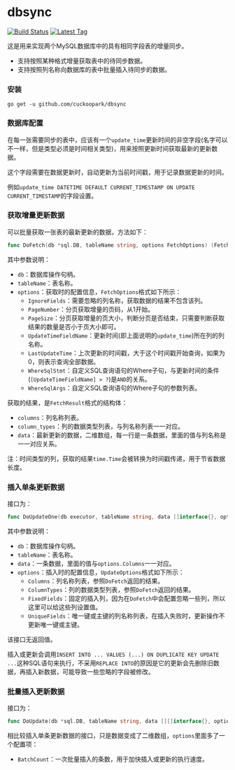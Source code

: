# dbsync

[![Build Status](https://travis-ci.org/cuckoopark/dbsync.svg?branch=master)](https://travis-ci.org/cuckoopark/dbsync)
[![Latest Tag](https://img.shields.io/github/tag/cuckoopark/dbsync.svg)](https://github.com/cuckoopark/dbsync/releases/latest)

这是用来实现两个MySQL数据库中的具有相同字段表的增量同步。

* 支持按照某种格式增量获取表中的待同步数据。
* 支持按照列名称向数据库的表中批量插入待同步的数据。

### 安装

```shell
go get -u github.com/cuckoopark/dbsync
```

### 数据库配置

在每一张需要同步的表中，应该有一个`update_time`更新时间的非空字段(名字可以不一样，但是类型必须是时间相关类型)，用来按照更新时间获取最新的更新数据。

这个字段需要在数据更新时，自动更新为当前时间戳，用于记录数据更新的时间。

例如`update_time DATETIME DEFAULT CURRENT_TIMESTAMP ON UPDATE CURRENT_TIMESTAMP`的字段设置。

### 获取增量更新数据

可以批量获取一张表的最新更新的数据，方法如下：

```go
func DoFetch(db *sql.DB, tableName string, options FetchOptions) (FetchResult, error)
```

其中参数说明：

* `db`：数据库操作句柄。
* `tableName`：表名称。
* `options`：获取时的配置信息，`FetchOptions`格式如下所示：
  - `IgnoreFields`：需要忽略的列名称，获取数据的结果不包含该列。
  - `PageNumber`：分页获取增量的页码，从1开始。
  - `PageSize`：分页获取增量的页大小，判断分页是否结束，只需要判断获取结果的数量是否小于页大小即可。
  - `UpdateTimeFieldName`：更新时间(即上面说明的`update_time`)所在列的列名称。
  - `LastUpdateTime`：上次更新的时间戳，大于这个时间戳开始查询，如果为0，则表示查询全部数据。
  - `WhereSqlStmt`：自定义SQL查询语句的Where子句，与更新时间的条件(`[UpdateTimeFieldName] > ?`)是`AND`的关系。
  - `WhereSqlArgs`：自定义SQL查询语句的Where子句的参数列表。

获取的结果，是`FetchResult`格式的结构体：

* `columns`：列名称列表。
* `column_types`：列的数据类型列表，与列名称列表一一对应。
* `data`：最新更新的数据，二维数组，每一行是一条数据，里面的值与列名称是一一对应关系。

注：时间类型的列，获取的结果`time.Time`会被转换为时间戳传递，用于节省数据长度。

### 插入单条更新数据

接口为：

```go
func DoUpdateOne(db executor, tableName string, data []interface{}, options UpdateOptions) error
```

其中参数说明：

* `db`：数据库操作句柄。
* `tableName`：表名称。
* `data`：一条数据，里面的值与`options.Columns`一一对应。
* `options`：插入时的配置信息，`UpdateOptions`格式如下所示：
  - `Columns`：列名称列表，参照`DoFetch`返回的结果。
  - `ColumnTypes`：列的数据类型列表，参照`DoFetch`返回的结果。
  - `FixedFields`：固定的插入列，因为在`DoFetch`中会配置忽略一些列，所以这里可以给这些列设置值。
  - `UniqueFields`：唯一键或主键的列名称列表，在插入失败时，更新操作不更新唯一键或主键。

该接口无返回值。

插入或更新会调用`INSERT INTO ... VALUES (...) ON DUPLICATE KEY UPDATE ...`这种SQL语句来执行，不采用`REPLACE INTO`的原因是它的更新会先删除旧数据，再插入新数据，可能导致一些忽略的字段被修改。

### 批量插入更新数据

接口为：

```go
func DoUpdate(db *sql.DB, tableName string, data [][]interface{}, options UpdateMultiOptions) error
```

相比较插入单条更新数据的接口，只是数据变成了二维数组，`options`里面多了一个配置项：

* `BatchCount`：一次批量插入的条数，用于加快插入或更新的执行速度。
